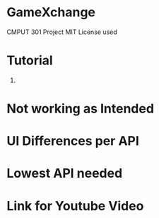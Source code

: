 # GameXchange
CMPUT 301 Project 
MIT License used


# Tutorial
1)

# Not working as Intended

# UI Differences per API

# Lowest API needed

# Link for Youtube Video
